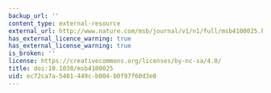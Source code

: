 ```yaml
---
backup_url: ''
content_type: external-resource
external_url: http://www.nature.com/msb/journal/v1/n1/full/msb4100025.html
has_external_licence_warning: true
has_external_license_warning: true
is_broken: ''
license: https://creativecommons.org/licenses/by-nc-sa/4.0/
title: doi:10.1038/msb4100025
uid: ec72ca7a-5481-449c-b004-b0f97f60d3e8
---
```

